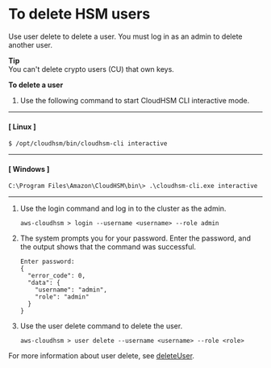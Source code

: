# To delete HSM users<a name="delete-user-cloudhsm-cli"></a>

Use user delete to delete a user\. You must log in as an admin to delete another user\.

**Tip**  
 You can't delete crypto users \(CU\) that own keys\. 

**To delete a user**

1. Use the following command to start CloudHSM CLI interactive mode\.

------
#### [ Linux ]

   ```
   $ /opt/cloudhsm/bin/cloudhsm-cli interactive
   ```

------
#### [ Windows ]

   ```
   C:\Program Files\Amazon\CloudHSM\bin\> .\cloudhsm-cli.exe interactive
   ```

------

1. Use the login command and log in to the cluster as the admin\.

   ```
   aws-cloudhsm > login --username <username> --role admin
   ```

1. The system prompts you for your password\. Enter the password, and the output shows that the command was successful\.

   ```
   Enter password:
   {
     "error_code": 0,
     "data": {
       "username": "admin",
       "role": "admin"
     }
   }
   ```

1. Use the user delete command to delete the user\.

   ```
   aws-cloudhsm > user delete --username <username> --role <role>
   ```

For more information about user delete, see [deleteUser](cloudhsm_cli-user-delete.md)\.
